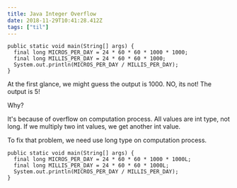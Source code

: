 ```yaml
---
title: Java Integer Overflow
date: 2018-11-29T10:41:28.412Z
tags: ["til"]
---
```

```
public static void main(String[] args) {
  final long MICROS_PER_DAY = 24 * 60 * 60 * 1000 * 1000;
  final long MILLIS_PER_DAY = 24 * 60 * 60 * 1000;
  System.out.println(MICROS_PER_DAY / MILLIS_PER_DAY);
}
```

At the first glance, we might guess the output is 1000. NO, its not!
The output is 5!

Why?

It's because of overflow on computation process. All values are int type, not long. If we multiply two int values, we get another int value. 

To fix that problem, we need use long type on computation process. 

```
public static void main(String[] args) {
  final long MICROS_PER_DAY = 24 * 60 * 60 * 1000 * 1000L;
  final long MILLIS_PER_DAY = 24 * 60 * 60 * 1000L;
  System.out.println(MICROS_PER_DAY / MILLIS_PER_DAY);
}
```
